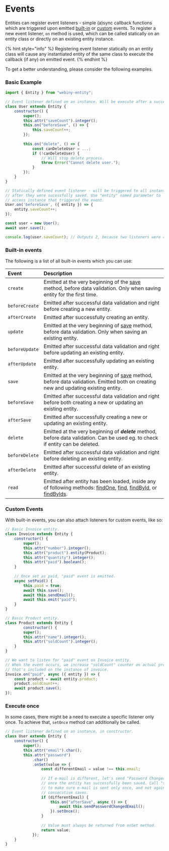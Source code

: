 # Events

Entities can register event listeners - simple \(a\)sync callback functions which are triggered upon emitted [built-in](events.md#built-in-events) or [custom](events.md#custom-events) events. To register a new event listener, `on` method is used, which can be called statically on an entity class or directly on an existing entity instance.

{% hint style="info" %}
Registering event listener statically on an entity class will cause any instantiated entity of the same class to execute the callback \(if any\) on emitted event.
{% endhint %}

To get a better understanding, please consider the following examples.

### Basic Example

```javascript
import { Entity } from "webiny-entity";

// Event listener defined on an instance. Will be execute after a successful save.
class User extends Entity {
    constructor() {
        super();
        this.attr("saveCount").integer();
        this.on("beforeSave", () => {
            this.saveCount++;
        });
        
        this.on("delete", () => {
            const canDeleteUser = ...;
            if (!canDeleteUser) {
                // Will stop delete process.
                throw Error("Cannot delete user.");
            }
        });
    }
}

// Statically defined event listener - will be triggered to all instantiated users
// after they were sucessfully saved. Use "entity" named parameter to 
// access instance that triggered the event.
User.on('beforeSave', ({ entity }) => {
    entity.saveCount++;
});

const user = new User();
await user.save();

console.log(user.saveCount); // Outputs 2, because two listeners were registered.
```

### Built-in events

The following is a list of all built-in events which you can use:

| Event | Description |
| :--- | :--- |
| `create` | Emitted at the very beginning of the [save](untitled.md#save) method, before data validation. Only when saving entity for the first time. |
| `beforeCreate` | Emitted after successful data validation and right before creating a new entity. |
| `afterCreate` | Emitted after successfully creating an entity. |
| `update` | Emitted at the very beginning of [save](untitled.md) method, before data validation. Only when saving an existing entity. |
| `beforeUpdate` | Emitted after successful data validation and right before updating an existing entity. |
| `afterUpdate` | Emitted after successfully updating an existing entity. |
| `save` | Emitted at the very beginning of [save](untitled.md#save) method, before data validation. Emitted both on creating new and updating existing entity. |
| `beforeSave` | Emitted after successful data validation and right before both creating a new or updating an existing entity. |
| `afterSave` | Emitted after successfully creating a new or updating an existing entity. |
| `delete` | Emitted at the very beginning of _**delete**_ method, before data validation. Can be used eg. to check if entity can be deleted. |
| `beforeDelete` | Emitted after successful data validation and right before deleting an existing entity. |
| `afterDelete` | Emitted after successful delete of an existing entity. |
| `read` | Emitted after entity has been loaded, inside any of following methods: [findOne](untitled.md#findone), [find](untitled.md#find), [findById](untitled.md#findbyid), or [findByIds](untitled.md#findbyids). |

### Custom Events

With built-in events, you can also attach listeners for custom events, like so:

```javascript
// Basic Invoice entity.
class Invoice extends Entity {
    constructor() {
        super();
        this.attr("number").integer();
        this.attr("product").entity(Product);
        this.attr("quantity").integer();
        this.attr("paid").boolean();
    }
    
    // Once set as paid, "paid" event is emitted.
    async setPaid() {
        this.paid = true;
        await this.save();
        await this.sendEmail();
        await this.emit("paid");
    }
}

// Basic Product entity.
class Product extends Entity {
        constructor() {
        super();
        this.attr("name").integer();
        this.attr("soldCount").integer();
    }
}

// We want to listen for "paid" event on Invoice entity.
// When the event occurs, we increase "soldCount" counter on actual product
// that's included on the instance of invoice.
Invoice.on("paid", async ({ entity }) => {
    const product = await entity.product;
    product.soldCount++;
    await product.save();
});
```

### Execute once

In some cases, there might be a need to execute a specific listener only once. To achieve that, `setOnce` method can additionally be called.

```javascript
// Event listener defined on an instance, in constructor.
class User extends Entity {
    constructor() {
        super();
        this.attr("email").char();
        this.attr("password")
            .char()
            .onSet(value => {
                const differentEmail = value !== this.email;
                
                // If e-mail is different, let's send "Password Changed" email
                // once the entity has successfully been saved. Call "setOnce"
                // to make sure e-mail is sent only once, and not again on
                // consecutive saves.
                if (differentEmail) {
                    this.on("afterSave", async () => {
                        await this.sendPasswordChangedEmail();
                    }).setOnce();
                }
    
                // Value must always be returned from onSet method.
                return value;
            });
    }
}
```

### 

